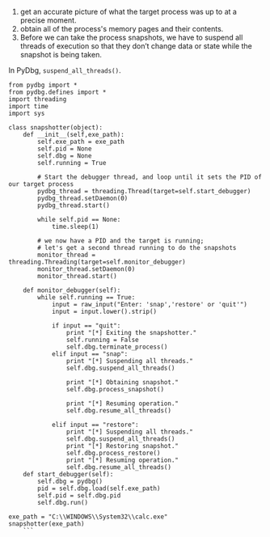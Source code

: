 1. get an accurate picture of what the target process was up
to at a precise moment.
2. obtain all of the process's memory pages and their contents.
3. Before we can take the process snapshots, we have to suspend all threads
of execution so that they don’t change data or state while the snapshot is being
taken.


In PyDbg, `suspend_all_threads()`.


```python:n
from pydbg import *
from pydbg.defines import *
import threading
import time
import sys

class snapshotter(object):
    def __init__(self,exe_path):
        self.exe_path = exe_path
        self.pid = None
        self.dbg = None
        self.running = True

        # Start the debugger thread, and loop until it sets the PID of our target process
        pydbg_thread = threading.Thread(target=self.start_debugger)
        pydbg_thread.setDaemon(0)
        pydbg_thread.start()

        while self.pid == None:
            time.sleep(1)

        # we now have a PID and the target is running;
        # let's get a second thread running to do the snapshots
        monitor_thread = threading.Threading(target=self.monitor_debugger)
        monitor_thread.setDaemon(0)
        monitor_thread.start()

    def monitor_debugger(self):
        while self.running == True:
            input = raw_input("Enter: 'snap','restore' or 'quit'")
            input = input.lower().strip()

            if input == "quit":
                print "[*] Exiting the snapshotter."
                self.running = False
                self.dbg.terminate_process()
            elif input == "snap":
                print "[*] Suspending all threads."
                self.dbg.suspend_all_threads()

                print "[*] Obtaining snapshot."
                self.dbg.process_snapshot()

                print "[*] Resuming operation."
                self.dbg.resume_all_threads()

            elif input == "restore":
                print "[*] Suspending all threads."
                self.dbg.suspend_all_threads()
                print "[*] Restoring snapshot."
                self.dbg.process_restore()
                print "[*] Resuming operation."
                self.dbg.resume_all_threads()
    def start_debugger(self):
        self.dbg = pydbg()
        pid = self.dbg.load(self.exe_path)
        self.pid = self.dbg.pid
        self.dbg.run()

exe_path = "C:\\WINDOWS\\System32\\calc.exe"
snapshotter(exe_path)
    ```
